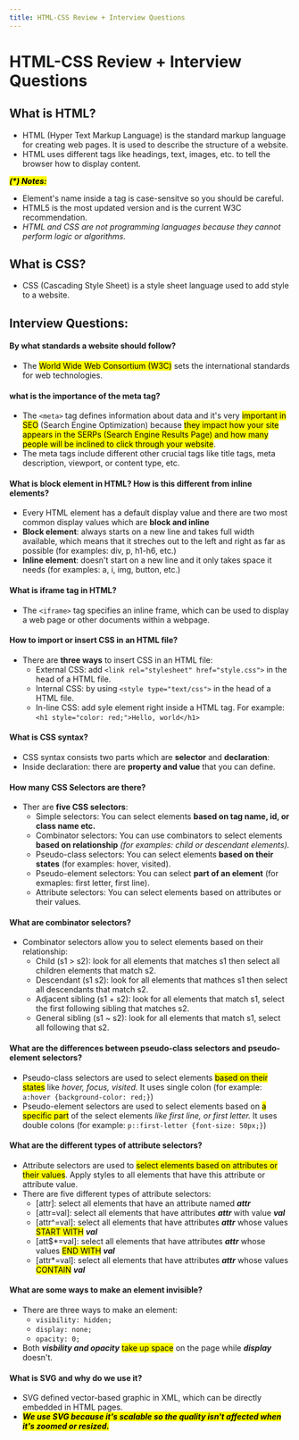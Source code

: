 ```yaml
---
title: HTML-CSS Review + Interview Questions
---
```


# HTML-CSS Review + Interview Questions


## What is HTML?
- HTML (Hyper Text Markup Language) is the standard markup language for creating web pages. It is used to describe the structure of a website.
- HTML uses different tags like headings, text, images, etc. to tell the browser how to display content.

<mark><b><i>(*) Notes:</i></b></mark>
- Element's name inside a tag is case-sensitve so you should be careful.
- HTML5 is the most updated version and is the current W3C recommendation. 
- <i>HTML and CSS are not programming languages because they cannot perform logic or algorithms.</i>

## What is CSS?
- CSS (Cascading Style Sheet) is a style sheet language used to add style to a website. 

## Interview Questions:

#### By what standards a website should follow? 
- The <mark>World Wide Web Consortium (W3C)</mark> sets the international standards for web technologies. 

#### what is the importance of the meta tag?
- The ```<meta>``` tag defines information about data and it's very <mark>important in SEO</mark> (Search Engine Optimization) because <mark>they impact how your site appears in the SERPs (Search Engine Results Page) and how many people will be inclined to click through your website</mark>. 
- The meta tags include different other crucial tags like title tags, meta description, viewport, or content type, etc.

#### What is block element in HTML? How is this different from inline elements?
- Every HTML element has a default display value and there are two most common display values which are <b>block and inline</b>
- <b>Block element</b>: always starts on a new line and takes full width available, which means that it streches out to the left and right as far as possible (for examples: div, p, h1-h6, etc.)
- <b>Inline element</b>: doesn't start on a new line and it only takes space it needs (for examples: a, i, img, button, etc.) 

#### What is iframe tag in HTML?
- The ```<iframe>``` tag specifies an inline frame, which can be used to display a web page or other documents within a webpage. 

#### How to import or insert CSS in an HTML file?
- There are <b>three ways</b> to insert CSS in an HTML file:
    - External CSS: add ```<link rel="stylesheet" href="style.css">``` in the head of a HTML file.
    - Internal CSS: by using ```<style type="text/css">``` in the head of a HTML file.
    - In-line CSS: add syle element right inside a HTML tag. For example: ```<h1 style="color: red;">Hello, world</h1>```

#### What is CSS syntax?
- CSS syntax consists two parts which are <b>selector</b> and <b>declaration</b>:
- Inside declaration: there are <b>property and value</b> that you can define.

#### How many CSS Selectors are there?
- Ther are <b>five CSS selectors</b>:
    - Simple selectors: You can select elements <b>based on tag name, id, or class name etc.</b>
    - Combinator selectors: You can use combinators to select elements <b>based on relationship</b> <i>(for examples: child or descendant elements).</i>
    - Pseudo-class selectors: You can select elements <b>based on their states</b> (for examples: hover, visited).
    - Pseudo-element selectors: You can select <b>part of an element</b> (for exmaples: first letter, first line).
    - Attribute selectors: You can select elements based on attributes or their values. 

#### What are combinator selectors?
- Combinator selectors allow you to select elements based on their relationship:
    - Child (s1 > s2): look for all elements that matches s1 then select all children elements that match s2.
    - Descendant (s1 s2): look for all elements that mathces s1 then select all descendants that match s2.
    - Adjacent sibling (s1 + s2): look for all elements that match s1, select the first following sibling that matches s2.
    - General sibling (s1 ~ s2): look for all elements that match s1, select all following that s2. 

#### What are the differences between pseudo-class selectors and pseudo-element selectors?
- Pseudo-class selectors are used to select elements <mark>based on their states</mark> like <i>hover, focus, visited. </i>It uses single colon (for example: ```a:hover {background-color: red;}```)
- Pseudo-element selectors are used to select elements based on <mark>a specific part</mark> of the select elements <i>like first line, or first letter. </i>It uses double colons (for example: ```p::first-letter {font-size: 50px;}```)

#### What are the different types of attribute selectors?
- Attribute selectors are used to <mark>select elements based on attributes or their values</mark>. Apply styles to all elements that have this attribute or attribute value.
- There are five different types of attribute selectors:
    - [attr]: select all elements that have an attribute named <i><b>attr</b></i>
    - [attr=val]: select all elements that have attributes <i><b>attr</b></i> with value <i><b>val</b></i>
    - [attr^=val]: select all elements that have attributes <i><b>attr</b></i> whose values <mark>START WITH</mark> <i><b>val</b></i> 
    - [att$*=val]: select all elements that have attributes <i><b>attr</b></i> whose values <mark>END WITH</mark> <i><b>val</b></i>
    - [attr*=val]: select all elements that have attributes <i><b>attr</b></i> whose values <mark>CONTAIN</mark> <i><b>val</b></i>



#### What are some ways to make an element invisible?
- There are three ways to make an element: 
    - ```visibility: hidden;```
    - ```display: none;```
    - ```opacity: 0;```
- Both <b><i>visbility and opacity</i></b> <mark>take up space</mark> on the page while <b><i>display</i></b> doesn't. 

#### What is SVG and why do we use it?
- SVG defined vector-based graphic in XML, which can be directly embedded in HTML pages. 
- <mark><b><i> We use SVG because it's scalable so the quality isn't affected when it's zoomed or resized.</i></b></mark>
